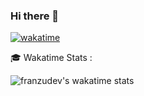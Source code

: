 ### Hi there 👋

[![wakatime](https://wakatime.com/badge/user/e618ef4d-3d1c-471e-9527-410bbea8feda.svg?style=social)](https://wakatime.com/@e618ef4d-3d1c-471e-9527-410bbea8feda)

<!--🎓 GitHub Stats :--> 


<!--  Column
![ffrancoi's GitHub stats](https://github-readme-stats.vercel.app/api?username=franzudev&include_all_commits=true&hide=stars&count_private=true&show_icons=true&theme=vision-friendly-dark)

![Top Langs](https://github-readme-stats.vercel.app/api/top-langs/?username=franzudev&layout=compact&count_private=true&include_all_commits=true&show_icons=true&theme=vision-friendly-dark)-->

<!-- Row -->
<!-- TODO uncomment when back in github
<a href="https://github.com/anuraghazra/github-readme-stats">
  <img align="center" src="https://github-readme-stats.vercel.app/api?username=franzudev&include_all_commits=false&hide=stars&count_private=true&show_icons=true&theme=vision-friendly-dark" />
</a>
-->
<!-- Not synced with wakatime settings and private repositories, but only with repos
<a href="https://github.com/anuraghazra/convoychat">
  <img align="center" src="https://github-readme-stats.vercel.app/api/top-langs/?username=franzudev&layout=compact&count_private=true&include_all_commits=true&show_icons=true&theme=vision-friendly-dark" />
</a>-->


🎓 Wakatime Stats :

![franzudev's wakatime stats](https://github-readme-stats.vercel.app/api/wakatime?username=franzudev&layout=compact&langs_count=10)

